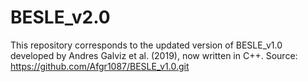 # BESLE_v2.0
This repository corresponds to the updated version of BESLE_v1.0 developed by Andres Galviz et al. (2019), now written in C++.
Source:  https://github.com/Afgr1087/BESLE_v1.0.git 
